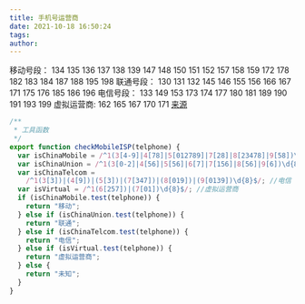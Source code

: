 ```yaml
---
title: 手机号运营商
date: 2021-10-18 16:50:24
tags:
author:
---
```


移动号段：
134 135 136 137 138 139 147 148 150 151 152 157 158 159 172 178 182 183 184 187 188 195 198
联通号段：
130 131 132 145 146 155 156 166 167 171 175 176 185 186 196
电信号段：
133 149 153 173 174 177 180 181 189 190 191 193 199
虚拟运营商:
162 165 167 170 171
[来源](https://www.qqzeng.com/tongji.html)

<!-- more -->

```js
/**
 * 工具函数
 */
export function checkMobileISP(telphone) {
  var isChinaMobile = /^1(3[4-9]|4[78]|5[012789]|7[28]|8[23478]|9[58])\d{8}$/; //移动
  var isChinaUnion = /^1(3[0-2]|4[56]|5[56]|6[7]|7[156]|8[56]|9[6])\d{8}$/; //联通
  var isChinaTelcom =
    /^1(3[3])|(4[9])|(5[3])|(7[347])|(8[019])|(9[0139])\d{8}$/; //电信
  var isVirtual = /^1(6[257])|(7[01])\d{8}$/; //虚拟运营商
  if (isChinaMobile.test(telphone)) {
    return "移动";
  } else if (isChinaUnion.test(telphone)) {
    return "联通";
  } else if (isChinaTelcom.test(telphone)) {
    return "电信";
  } else if (isVirtual.test(telphone)) {
    return "虚拟运营商";
  } else {
    return "未知";
  }
}
```
